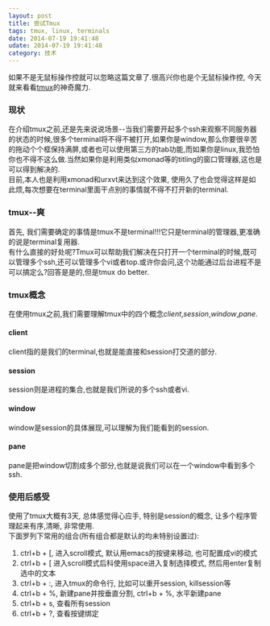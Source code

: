 ```yaml
---
layout: post
title: 尝试Tmux
tags: tmux, linux, terminals
date: 2014-07-19 19:41:48
udate: 2014-07-19 19:41:48
category: 技术
---
```

[tmuxsite]: http://tmux.sourceforge.net/ "Tmux Website"
  
如果不是无鼠标操作控就可以忽略这篇文章了.很高兴你也是个无鼠标操作控, 今天就来看看[tmux][tmuxsite]的神奇魔力.  
  
### 现状  
在介绍tmux之前,还是先来说说场景--当我们需要开起多个ssh来观察不同服务器的状态的时候,很多个terminal将不得不被打开,如果你是window,那么你要很辛苦的拖动个个框保持满屏,或者也可以使用第三方的tab功能,而如果你是linux,我恐怕你也不得不这么做.当然如果你是利用类似xmonad等的titling的窗口管理器,这也是可以得到解决的.  
目前,本人也是利用xmonad和urxvt来达到这个效果, 使用久了也会觉得这样是如此烦,每次想要在terminal里面干点别的事情就不得不打开新的terminal.  
  
### tmux--爽  
首先, 我们需要确定的事情是tmux不是terminal!!!它只是terminal的管理器,更准确的说是terminal复用器.  
有什么直接的好处呢?Tmux可以帮助我们解决在只打开一个terminal的时候,既可以管理多个ssh,还可以管理多个vi或者top.或许你会问,这个功能通过后台进程不是可以搞定么?回答是是的,但是tmux do better.  
  
### tmux概念  
在使用tmux之前,我们需要理解tmux中的四个概念*client*,*session*,*window*,*pane*.  
  
#### client  
client指的是我们的terminal,也就是能直接和session打交道的部分.  
  
#### session  
session则是进程的集合,也就是我们所说的多个ssh或者vi.  
  
#### window  
window是session的具体展现,可以理解为我们能看到的session.  
  
#### pane  
pane是把window切割成多个部分,也就是说我们可以在一个window中看到多个ssh.  
  
### 使用后感受  
使用了tmux大概有3天, 总体感觉得心应手, 特别是session的概念, 让多个程序管理起来有序,清晰, 非常使用.  
下面罗列下常用的组合(所有组合都是默认的均未特别设置过):  
  
1. ctrl+b + [, 进入scroll模式, 默认用emacs的按键来移动, 也可配置成vi的模式  
2. ctrl+b + [ 进入scroll模式后科使用space进入复制选择模式, 然后用enter复制选中的文本  
3. ctrl+b + :, 进入tmux的命令行, 比如可以重开session, killsession等  
4. ctrl+b + %, 新建pane并按垂直分割, ctrl+b + %, 水平新建pane  
5. ctrl+b + s, 查看所有session  
6. ctrl+b + ?, 查看按键绑定
